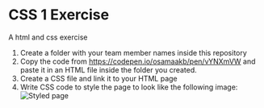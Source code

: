 # CSS 1 Exercise
A html and css exercise

1. Create a folder with your team member names inside this repository
1. Copy the code from https://codepen.io/osamaakb/pen/vYNXmVW and paste it in an HTML file inside the folder you created.
1. Create a CSS file and link it to your HTML page
1. Write CSS code to style the page to look like the following image:
![Styled page](https://user-images.githubusercontent.com/12049480/80007655-39bce980-84cf-11ea-8295-80ef447f8ce5.png)
